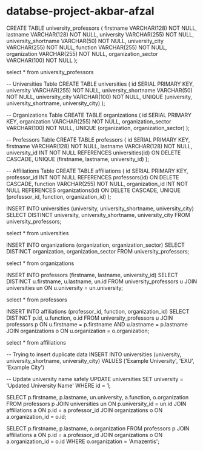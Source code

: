 # databse-project-akbar-afzal
CREATE TABLE university_professors ( firstname VARCHAR(128) NOT NULL, lastname VARCHAR(128) NOT NULL, university VARCHAR(255) NOT NULL, university_shortname VARCHAR(50) NOT NULL, university_city VARCHAR(255) NOT NULL, function VARCHAR(255) NOT NULL, organization VARCHAR(255) NOT NULL, organization_sector VARCHAR(100) NOT NULL );

select * from university_professors

-- Universities Table CREATE TABLE universities ( id SERIAL PRIMARY KEY, university VARCHAR(255) NOT NULL, university_shortname VARCHAR(50) NOT NULL, university_city VARCHAR(100) NOT NULL, UNIQUE (university, university_shortname, university_city) );

-- Organizations Table CREATE TABLE organizations ( id SERIAL PRIMARY KEY, organization VARCHAR(255) NOT NULL, organization_sector VARCHAR(100) NOT NULL, UNIQUE (organization, organization_sector) );

-- Professors Table CREATE TABLE professors ( id SERIAL PRIMARY KEY, firstname VARCHAR(128) NOT NULL, lastname VARCHAR(128) NOT NULL, university_id INT NOT NULL REFERENCES universities(id) ON DELETE CASCADE, UNIQUE (firstname, lastname, university_id) );

-- Affiliations Table CREATE TABLE affiliations ( id SERIAL PRIMARY KEY, professor_id INT NOT NULL REFERENCES professors(id) ON DELETE CASCADE, function VARCHAR(255) NOT NULL, organization_id INT NOT NULL REFERENCES organizations(id) ON DELETE CASCADE, UNIQUE (professor_id, function, organization_id) );

INSERT INTO universities (university, university_shortname, university_city) SELECT DISTINCT university, university_shortname, university_city FROM university_professors;

select * from universities

INSERT INTO organizations (organization, organization_sector) SELECT DISTINCT organization, organization_sector FROM university_professors;

select * from organizations

INSERT INTO professors (firstname, lastname, university_id) SELECT DISTINCT u.firstname, u.lastname, un.id FROM university_professors u JOIN universities un ON u.university = un.university;

select * from professors

INSERT INTO affiliations (professor_id, function, organization_id) SELECT DISTINCT p.id, u.function, o.id FROM university_professors u JOIN professors p ON u.firstname = p.firstname AND u.lastname = p.lastname JOIN organizations o ON u.organization = o.organization;

select * from affiliations

-- Trying to insert duplicate data INSERT INTO universities (university, university_shortname, university_city) VALUES ('Example University', 'EXU', 'Example City')

-- Update university name safely UPDATE universities SET university = 'Updated University Name' WHERE id = 1;

SELECT p.firstname, p.lastname, un.university, a.function, o.organization FROM professors p JOIN universities un ON p.university_id = un.id JOIN affiliations a ON p.id = a.professor_id JOIN organizations o ON a.organization_id = o.id;

SELECT p.firstname, p.lastname, o.organization FROM professors p JOIN affiliations a ON p.id = a.professor_id JOIN organizations o ON a.organization_id = o.id WHERE o.organization = 'Amazentis';
